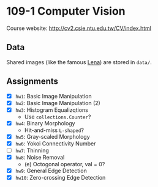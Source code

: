 # 109-1 Computer Vision

Course website: http://cv2.csie.ntu.edu.tw/CV/index.html

## Data
Shared images (like the famous [Lena](https://en.wikipedia.org/wiki/Lenna)) are stored in `data/`. 

## Assignments
- [x] `hw1`: Basic Image Manipulation
- [x] `hw2`: Basic Image Manipulation (2)
- [x] `hw3`: Histogram Equalizqtions 
    - Use `collections.Counter`?
- [x] `hw4`: Binary Morphology
    - Hit-and-miss `L-shaped`?
- [x] `hw5`: Gray-scaled Morphology
- [x] `hw6`: Yokoi Connectivity Number
- [ ] `hw7`: Thinning
- [x] `hw8`: Noise Removal
    - (e) Octogonal operator, val = 0?
- [x] `hw9`: General Edge Detection
- [x] `hw10`: Zero-crossing Edge Detection